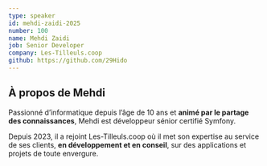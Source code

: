 ```yaml
---
type: speaker
id: mehdi-zaidi-2025
number: 100
name: Mehdi Zaidi
job: Senior Developer
company: Les-Tilleuls.coop
github: https://github.com/29Hido
---
```


## À propos de  Mehdi

Passionné d’informatique depuis l’âge de 10 ans et **animé par le partage des connaissances**, Mehdi est développeur sénior certifié Symfony. 

Depuis 2023, il a rejoint Les-Tilleuls.coop où il met son expertise au service de ses clients, **en développement et en conseil**, sur des applications et projets de toute envergure.
